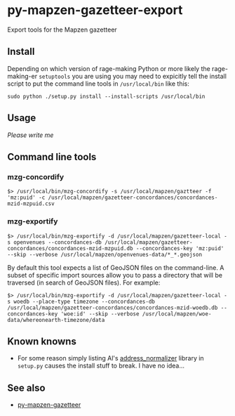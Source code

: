 # py-mapzen-gazetteer-export

Export tools for the Mapzen gazetteer

## Install

Depending on which version of rage-making Python or more likely the rage-making-er `setuptools` you are using you may need to expicitly tell the install script to put the command line tools in `/usr/local/bin` like this:

```
sudo python ./setup.py install --install-scripts /usr/local/bin
```

## Usage

_Please write me_

## Command line tools

### mzg-concordify

```
$> /usr/local/bin/mzg-concordify -s /usr/local/mapzen/gaztteer -f 'mz:puid' -c /usr/local/mapzen/gazetteer-concordances/concordances-mzid-mzpuid.csv
```

### mzg-exportify

```
$> /usr/local/bin/mzg-exportify -d /usr/local/mapzen/gazetteer-local -s openvenues --concordances-db /usr/local/mapzen/gazetteer-concordances/concordances-mzid-mzpuid.db --concordances-key 'mz:puid' --skip --verbose /usr/local/mapzen/openvenues-data/*_*.geojson
```

By default this tool expects a list of GeoJSON files on the command-line. A subset of specific import sources allow you to pass a directory that will be traversed (in search of GeoJSON files). For example:

```
$> /usr/local/bin/mzg-exportify -d /usr/local/mapzen/gazetteer-local -s woedb --place-type timezone --concordances-db /usr/local/mapzen/gazetteer-concordances/concordances-mzid-woedb.db --concordances-key 'woe:id' --skip --verbose /usr/local/mapzen/woe-data/whereonearth-timezone/data
```

## Known knowns

* For some reason simply listing Al's [address_normalizer](https://github.com/openvenues/address_normalizer) library in `setup.py` causes the install stuff to break. I have no idea...

## See also

* [py-mapzen-gazetteer](https://github.com/mapzen/py-mapzen-gazetteer)
